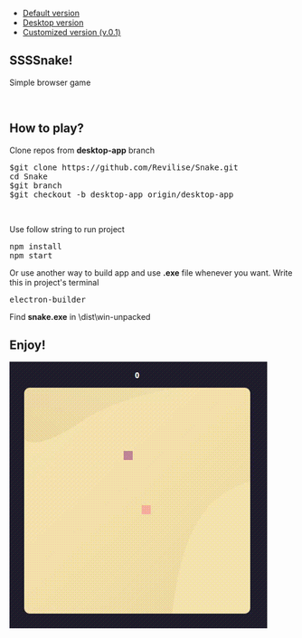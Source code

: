 <ul>
  <li><a href="https://github.com/Revilise/Snake/tree/main">Default version</a></li>
  <li><a href="https://github.com/Revilise/Snake/tree/desktop-app">Desktop version</a></li>
  <li><a href="https://github.com/Revilise/Snake/tree/customizedp">Customized version (v.0.1)</a></li>
</ul>
<h2>
SSSSnake!
</h2>
<p>Simple browser game</p>
<br>
<h2>How to play?</h2>
<p>Clone repos from <b>desktop-app</b> branch</p>
<pre>
$git clone https://github.com/Revilise/Snake.git
cd Snake
$git branch
$git checkout -b desktop-app origin/desktop-app
</pre>
<br>
<p>Use follow string to run project</p>
<pre>
npm install
npm start</pre>
<p>Or use another way to build app and use <b>.exe</b> file whenever you want. Write this in project's terminal</p>
<pre>electron-builder</pre>
<p>Find <b>snake.exe</b> in \dist\win-unpacked</p>
<h2>Enjoy!</h2>
<img src="https://github.com/Revilise/Snake/blob/customized/snake.gif">

